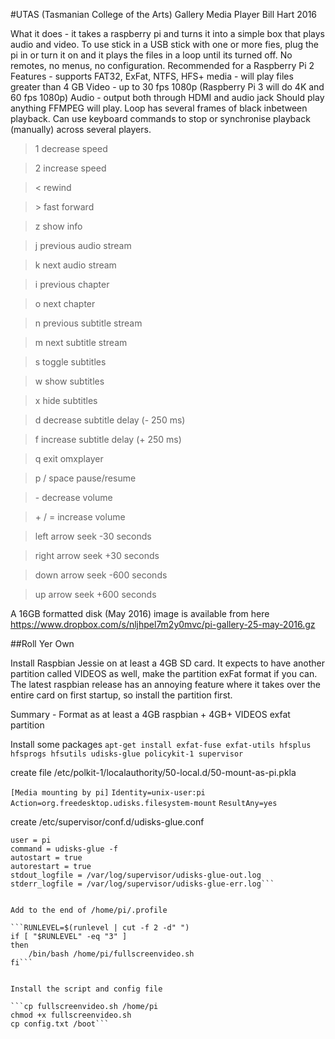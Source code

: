 #UTAS (Tasmanian College of the Arts) Gallery Media Player
Bill Hart 2016

What it does - it takes a raspberry pi and turns it into a simple box that plays audio and video.
To use stick in a USB stick with one or more fies, plug the pi in or turn it on and it plays the files in a loop until its turned off.
No remotes, no menus, no configuration.  Recommended for a Raspberry Pi 2
Features - supports FAT32, ExFat, NTFS, HFS+ media - will play files greater than 4 GB
Video - up to 30 fps 1080p (Raspberry Pi 3 will do 4K and 60 fps 1080p)
Audio - output both through HDMI and audio jack
Should play anything FFMPEG will play.
Loop has several frames of black inbetween playback.
Can use keyboard commands to stop or synchronise playback (manually) across several players.
>1           decrease speed

>2           increase speed

>\<           rewind

>\>           fast forward

>z           show info

>j           previous audio stream

>k           next audio stream

>i           previous chapter

>o           next chapter

>n           previous subtitle stream

>m           next subtitle stream

>s           toggle subtitles

>w           show subtitles

>x           hide subtitles

>d           decrease subtitle delay (- 250 ms)

>f           increase subtitle delay (+ 250 ms)

>q           exit omxplayer

>p / space   pause/resume

>\-           decrease volume

>\+ / =       increase volume

>left arrow  seek -30 seconds

>right arrow seek +30 seconds

>down arrow  seek -600 seconds

>up arrow    seek +600 seconds


A 16GB formatted disk (May 2016) image is available from here
https://www.dropbox.com/s/nljhpel7m2y0mvc/pi-gallery-25-may-2016.gz


##Roll Yer Own

Install Raspbian Jessie on at least a 4GB SD card.  It expects to have another partition called VIDEOS as well, make the partition exFat format if you can.  The latest raspbian release has an annoying feature where it takes over the entire card on first startup, so install the partition first.

Summary - Format as at least a 4GB raspbian + 4GB+ VIDEOS exfat partition

Install some packages
`apt-get install exfat-fuse exfat-utils hfsplus hfsprogs hfsutils udisks-glue policykit-1 supervisor`


create file /etc/polkit-1/localauthority/50-local.d/50-mount-as-pi.pkla

`[Media mounting by pi]`
`Identity=unix-user:pi`
`Action=org.freedesktop.udisks.filesystem-mount`
`ResultAny=yes`


create /etc/supervisor/conf.d/udisks-glue.conf

```[program:udisks-glue]
user = pi
command = udisks-glue -f
autostart = true
autorestart = true
stdout_logfile = /var/log/supervisor/udisks-glue-out.log
stderr_logfile = /var/log/supervisor/udisks-glue-err.log```


Add to the end of /home/pi/.profile

```RUNLEVEL=$(runlevel | cut -f 2 -d" ")
if [ "$RUNLEVEL" -eq "3" ]
then
    /bin/bash /home/pi/fullscreenvideo.sh
fi```


Install the script and config file

```cp fullscreenvideo.sh /home/pi
chmod +x fullscreenvideo.sh
cp config.txt /boot```


